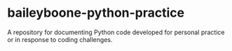# baileyboone-python-practice
A repository for documenting Python code developed for personal practice or in response to coding challenges.
